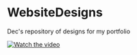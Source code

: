 # WebsiteDesigns
 Dec's repository of designs for my portfolio

[![Watch the video](https://media.discordapp.net/attachments/1350948087027335262/1350948326417109073/BannerCR.png?ex=67ddde2c&is=67dc8cac&hm=8afd9f2ca0fd2625ea73a4809c8be6b8be44a1b0f43e61fd3033d58c53306ddd&=&format=webp&quality=lossless)](https://pouch.jumpshare.com/preview/bVPLenbegKuX8xaee7IX1u4_GljqQ1likDs9zVaLAgP5uiFqqKjTtAVyTzX-ZSWrqVD5EdpwnnTXQMbfsunoXW2zgr9sSoLYnadZppWaxB6X2CrQh4u5IBWssEShpbg8GriA_QCmfseDF-jslf4UcW6yjbN-I2pg_cnoHs_AmgI.mp4)
